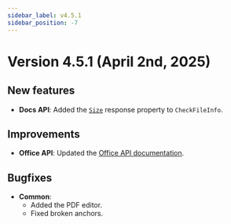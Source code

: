 ```yaml
---
sidebar_label: v4.5.1
sidebar_position: -7
---
```


# Version 4.5.1 (April 2nd, 2025)

## New features

- **Docs API**: Added the [`Size`](../../docs/docs-api/using-wopi/wopi-rest-api/checkfileinfo.md#Size) response property to `CheckFileInfo`.

## Improvements

- **Office API**: Updated the [Office API documentation](../../docs/office-api/get-started/overview.md).

## Bugfixes

- **Common**:
  - Added the PDF editor.
  - Fixed broken anchors.
